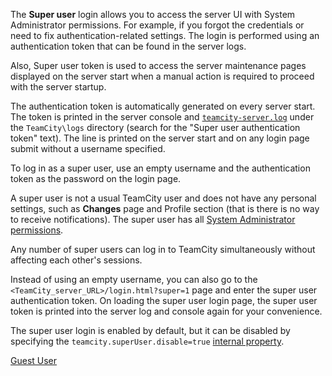 [//]: # (title: Super User)
[//]: # (auxiliary-id: Super User)

The __Super user__ login allows you to access the server UI with System Administrator permissions. For example, if you forgot the credentials or need to fix authentication-related settings. The login is performed using an authentication token that can be found in the server logs.

Also, Super user token is used to access the server maintenance pages displayed on the server start when a manual action is required to proceed with the server startup.

The authentication token is automatically generated on every server start. The token is printed in the server console and [`teamcity-server.log`](teamcity-server-logs.md) under the `TeamCity\logs` directory (search for the "Super user authentication token" text). The line is printed on the server start and on any login page submit without a username specified.

To log in as a super user, use an empty username and the authentication token as the password on the login page.

A super user is not a usual TeamCity user and does not have any personal settings, such as __Changes__ page and Profile section (that is there is no way to receive notifications). The super user has all [System Administrator permissions](role-and-permission.md).

Any number of super users can log in to TeamCity simultaneously without affecting each other's sessions.

Instead of using an empty username, you can also go to the `<TeamCity_server_URL>/login.html?super=1` page and enter the super user authentication token. On loading the super user login page, the super user token is printed into the server log and console again for your convenience.

The super user login is enabled by default, but it can be disabled by specifying the `teamcity.superUser.disable=true` [internal property](configuring-teamcity-server-startup-properties.md#TeamCity+internal+properties).

<seealso>
        <category ref="concepts">
            <a href="guest-user.md">Guest User</a>
        </category>
</seealso>
